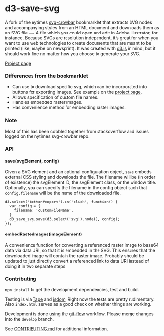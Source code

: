 # d3-save-svg

 A fork of the nytimes [svg-crowbar](http://nytimes.github.io/svg-crowbar/) bookmarklet that extracts SVG nodes and accompanying styles from an HTML document and downloads them as an SVG file --- A file which you could open and edit in Adobe Illustrator, for instance. Because SVGs are resolution independent, it’s great for when you want to use web technologies to create documents that are meant to be printed (like, maybe on newsprint). It was created with [d3.js](https://d3js.org) in mind, but it should work fine no matter how you choose to generate your SVG.

[Project page](http://edeno.github.com/d3-save-svg/)

### Differences from the bookmarklet
+  Can use to download specific svg, which can be incorporated into buttons for exporting images. See example on the [project page](http://edeno.github.com/d3-save-svg/).
+  Allows specification of custom file names.
+  Handles embedded raster images.
+  Has convenience method for embedding raster images.

### Note
Most of this has been cobbled together from stackoverflow and issues logged on the nytimes svg-crowbar repo.

### API

#### save(svgElement, config)
Given a SVG element and an optional configuration object, `save` embeds external CSS styling and downloads the file. The filename will be (in order of existence) the svgElement ID, the svgElement class, or the window title. Optionally, you can specify the filename in the config object such that `config.filename` will be the name of the downloaded file.

    d3.select('button#export').on('click', function() {
      var config = {
        filename: 'customFileName',
      }
      d3_save_svg.save(d3.select('svg').node(), config);
    });

#### embedRasterImages(imageElement)
A convenience function for converting a referenced raster image to base64 data via data URI, so that it is embedded in the SVG. This ensures that the downloaded image will contain the raster image. Probably should be updated to just directly convert a referenced link to data URI instead of doing it in two separate steps.

### Contributing
`npm install` to get the development dependencies, test and build.

Testing is via [Tape](https://github.com/substack/tape) and [jsdom](https://github.com/tmpvar/jsdom). Right now the tests are pretty rudimentary. Also `index.html` serves as a good check on whether things are working.

Development is done using the [git-flow](http://nvie.com/posts/a-successful-git-branching-model/) workflow. Please merge changes into the `develop` branch.

See [CONTRIBUTING.md](/CONTRIBUTING.md) for additional information.
